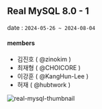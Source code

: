 ## Real MySQL 8.0 - 1
date : `2024-05-26 ~ 2024-08-04`
#### members
- 김진호 ( @zinokim )
- 최재형 ( @CHOICORE )
- 이강훈 ( @KangHun-Lee )
- 허재 ( @hubtwork )

![real-mysql-thumbnail](https://github.com/hlab-books/real-mysql-8.0-1/assets/106207009/1ffa0ef6-ee3f-43ef-8512-36467451a666)
